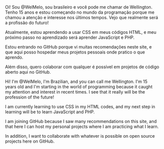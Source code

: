 Oi! Sou @WelMelo, sou brasileiro e você pode me chamar de Wellington.
Tenho 15 anos e estou começando no mundo da programação porque me chamou a atenção e interesse nos últimos tempos.
Vejo que realmente será a profissão do futuro!

Atualmente, estou aprendendo a usar CSS em meus códigos HTML,
e meu próximo passo no aprendizado será aprender JavaScript e PHP.

Estou entrando no GitHub porque vi muitas recomendações neste site,
e que aqui posso hospedar meus projetos pessoais onde pratico o que aprendo.

Além disso, quero colaborar com qualquer
é possível em projetos de código aberto aqui no GitHub.




Hi! I'm @WelMelo, I'm Brazilian, and you can call me Wellington. 
I'm 15 years old and I'm starting in the world of programming because it caught my attention and interest in recent times. 
I see that it really will be the profession of the future!

I am currently learning to use CSS in my HTML codes, 
and my next step in learning will be to learn JavaScript and PHP.

I am joining GitHub because I saw many recommendations on this site, 
and that here I can host my personal projects where I am practicing what I learn.

In addition, I want to collaborate with whatever 
is possible on open source projects here on GitHub.

